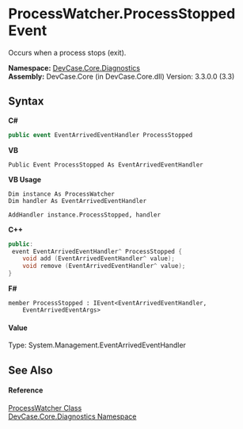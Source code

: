 # ProcessWatcher.ProcessStopped Event
 

Occurs when a process stops (exit).

**Namespace:**&nbsp;<a href="N_DevCase_Core_Diagnostics">DevCase.Core.Diagnostics</a><br />**Assembly:**&nbsp;DevCase.Core (in DevCase.Core.dll) Version: 3.3.0.0 (3.3)

## Syntax

**C#**<br />
``` C#
public event EventArrivedEventHandler ProcessStopped
```

**VB**<br />
``` VB
Public Event ProcessStopped As EventArrivedEventHandler
```

**VB Usage**<br />
``` VB Usage
Dim instance As ProcessWatcher
Dim handler As EventArrivedEventHandler

AddHandler instance.ProcessStopped, handler

```

**C++**<br />
``` C++
public:
 event EventArrivedEventHandler^ ProcessStopped {
	void add (EventArrivedEventHandler^ value);
	void remove (EventArrivedEventHandler^ value);
}
```

**F#**<br />
``` F#
member ProcessStopped : IEvent<EventArrivedEventHandler,
    EventArrivedEventArgs>

```


#### Value
Type: System.Management.EventArrivedEventHandler

## See Also


#### Reference
<a href="T_DevCase_Core_Diagnostics_ProcessWatcher">ProcessWatcher Class</a><br /><a href="N_DevCase_Core_Diagnostics">DevCase.Core.Diagnostics Namespace</a><br />